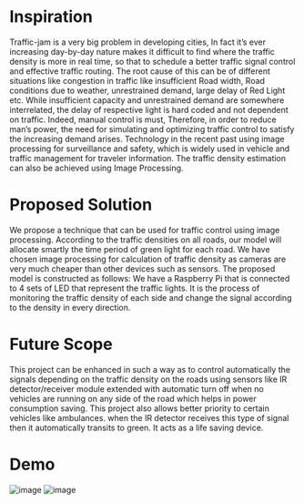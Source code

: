 # Inspiration
Traffic-jam is a very big problem in developing cities, In fact it’s ever increasing day-by-day nature makes it difficult to find where the traffic density is more in real time, so that to schedule a better traffic signal control and effective traffic routing. The root cause of this can be of different situations like congestion in traffic like insufficient Road width, Road conditions due to weather, unrestrained demand, large delay of Red Light etc. While insufficient capacity and unrestrained demand are somewhere interrelated, the delay of respective light is hard coded and not dependent on traffic. Indeed, manual control is must, Therefore, in order to reduce man’s power, the need for simulating and optimizing traffic control to satisfy the increasing demand arises. Technology in  the recent past using image processing for surveillance and safety, which is widely used in vehicle and traffic management for traveler information. The traffic density estimation can also be achieved using Image Processing.

# Proposed Solution
We propose a technique that can be used for traffic control using image processing.  According to the traffic densities on all roads, our model will allocate smartly the time period of green light for each road. We have chosen image processing for calculation of traffic density as cameras are very much cheaper than other devices such as sensors. The proposed model is constructed as follows: We have a Raspberry Pi that is connected to 4 sets of LED that represent the traffic lights. It is the process of monitoring the traffic density of each side and  change the signal according to the density in every direction.

# Future Scope
This project can be enhanced in such a way as to control automatically the signals depending on the traffic density on the roads using sensors like IR detector/receiver module extended with automatic turn off when no vehicles are running on any side of the road which helps in power consumption saving. This project also allows better priority to certain vehicles like ambulances. when the IR detector receives this type of signal then it automatically transits to green. It acts as a life saving device.

# Demo
![image](https://user-images.githubusercontent.com/93609977/159646397-0fc6acd9-2105-4d28-8e70-ac75e4d7c351.png)
![image](https://user-images.githubusercontent.com/93609977/159650113-5cd09a42-444e-45e4-92e2-dfb55e1cb4cf.png)

